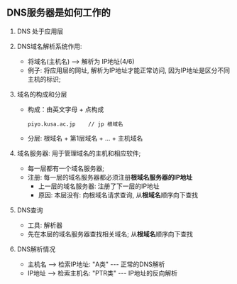 ## DNS服务器是如何工作的

1. DNS 处于应用层

2. DNS域名解析系统作用:

   - 将域名(主机名) --> 解析为 IP地址(4/6)
   - 例子: 将应用层的网址, 解析为IP地址才能正常访问, 因为IP地址是区分不同主机的标识;

3. 域名的构成和分层

   - 构成：由英文字母 + 点构成

     ```
     piyo.kusa.ac.jp	// jp 根域名
     ```

   - 分层: 根域名 + 第1层域名 + ... + 主机域名

4. 域名服务器: 用于管理域名的主机和相应软件;

   - 每一层都有一个域名服务器;
   - 注册: 每一层的域名服务器都必须注册**根域名服务器的IP地址**
     - 上一层的域名服务器: 注册了下一层的IP地址
     - 原因: 本层没有: 向根域名请求查询, 从**根域名**顺序向下查找

5. DNS查询

   - 工具: 解析器
   - 先在本层的域名服务器查找相关域名; 从**根域名**顺序向下查找

6. DNS解析情况

   - 主机名 --> 检索IP地址: "A类" ---  正常的DNS解析
   - IP地址 --> 检索主机名: "PTR类" ---  IP地址的反向解析
